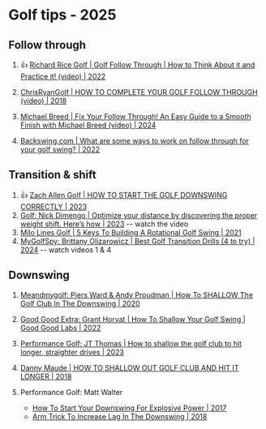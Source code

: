 # Golf tips - 2025


## Follow through

1. :thumbsup: [Richard Rice Golf | Golf Follow Through | How to Think About it and Practice it! (video) | 2022](https://www.youtube.com/watch?v=5zAfKD1ucl8)

1. [ChrisRyanGolf | HOW TO COMPLETE YOUR GOLF FOLLOW THROUGH (video) | 2018](https://www.youtube.com/watch?v=kf0v-iCntNo)

1. [Michael Breed | Fix Your Follow Through! An Easy Guide to a Smooth Finish with Michael Breed (video) | 2024](https://www.youtube.com/watch?v=KwsUFMzjKF4)

1. [Backswing.com | What are some ways to work on follow through for your golf swing? | 2022](https://backswing.com/roundup/golf-swing-follow-through/)


## Transition & shift

1. :thumbsup: [Zach Allen Golf | HOW TO START THE GOLF DOWNSWING CORRECTLY | 2023](https://www.youtube.com/watch?v=m0nGXwTw8XE)
1. [Golf: Nick Dimengo | Optimize your distance by discovering the proper weight shift. Here’s how | 2023](https://golf.com/instruction/proper-weight-shift-optimized-distance-jake-thurm/) -- watch the video
1. [Milo Lines Golf | 5 Keys To Building A Rotational Golf Swing | 2021](https://www.youtube.com/watch?v=dEHn9i9H618)
1. [MyGolfSpy: Brittany Olizarowicz | Best Golf Transition Drills (4 to try) | 2024](https://mygolfspy.com/news-opinion/best-golf-transition-drills-4-to-try/) -- watch videos 1 & 4


## Downswing

1. [Meandmygolf: Piers Ward & Andy Proudman | How To SHALLOW The Golf Club In The Downswing | 2020](https://www.youtube.com/watch?v=tN8AO9nKSAQ)

1. [Good Good Extra: Grant Horvat | How To Shallow Your Golf Swing | Good Good Labs | 2022](https://www.youtube.com/watch?v=DOcS_IhDAhs&t=4m07s)

1. [Performance Golf: JT Thomas | How to shallow the golf club to hit longer, straighter drives | 2023](https://www.youtube.com/watch?v=jC0hXILPQT8)

1. [Danny Maude | HOW TO SHALLOW OUT GOLF CLUB AND HIT IT LONGER | 2018](https://www.youtube.com/watch?v=DxMvIKhKWdM)

1. Performance Golf: Matt Walter
   - [How To Start Your Downswing For Explosive Power | 2017](https://www.youtube.com/watch?v=gHpwkrM7c9M)
   - [Arm Trick To Increase Lag In The Downswing | 2018](https://www.youtube.com/watch?v=GYHROYn4TVY)

